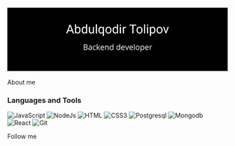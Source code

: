 <!-- ### Hi there 👋 -->

<!--
**Abdulqodir-Tolipov/abdulqodir-tolipov** is a ✨ _special_ ✨ repository because its `README.md` (this file) appears on your GitHub profile.

Here are some ideas to get you started:

- 🔭 I’m currently working on ...
- 🌱 I’m currently learning ...
- 👯 I’m looking to collaborate on ...
- 🤔 I’m looking for help with ...
- 💬 Ask me about ...
- 📫 How to reach me: ...
- 😄 Pronouns: ...
- ⚡ Fun fact: ...
-->

[![Header](https://github.com/Abdulqodir-Tolipov/abdulqodir-tolipov/blob/main/assets/guthub-header.png)](https://t.me/abdulqodir_tolipov)

About me

### Languages and Tools
![JavaScript](https://img.shields.io/badge/-JavaScript-152D32?style=for-the-badge&logo=javascript&logoColor=FEC260)
![NodeJs](https://img.shields.io/badge/-NodeJs-152D32?style=for-the-badge&logo=nodejs&logoColor=3c873a)
![HTML](https://img.shields.io/badge/-HTML5-152D32?style=for-the-badge&logo=html5&logoColor=185ADB)
![CSS3](https://img.shields.io/badge/-CSS3-152D32?style=for-the-badge&logo=css3&logoColor=1572B6)
![Postgresql](https://img.shields.io/badge/-Postgresql-152D32?style=for-the-badge&logo=postgresql&logoColor=008bb9)
![Mongodb](https://img.shields.io/badge/-Mongodb-152D32?style=for-the-badge&logo=mongodb&logoColor=4DB33D)
![React](https://img.shields.io/badge/-React-152D32?style=for-the-badge&logo=react&logoColor=61DBFB)
![Git](https://img.shields.io/badge/-Git-152D32?style=for-the-badge&logo=git&logoColor=f34f29)

Follow me   